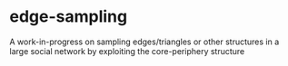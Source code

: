 # edge-sampling
A work-in-progress on sampling edges/triangles or other structures in a large social network by exploiting the core-periphery structure
